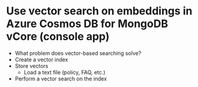 # Use vector search on embeddings in Azure Cosmos DB for MongoDB vCore (console app)

- What problem does vector-based searching solve?
- Create a vector index
- Store vectors
    - Load a text file (policy, FAQ, etc.)
- Perform a vector search on the index
